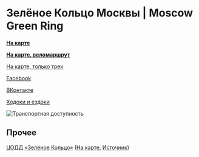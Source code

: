 # Зелёное Кольцо Москвы | Moscow Green Ring #

**[На карте](totrack/)**

**[На карте, веломаршрут](tocycling/)**

[На карте, только трек](totrackonly/)

[Facebook](https://www.facebook.com/groups/415558512150007)

[ВКонтакте](https://vk.com/club179530397)

[Ходоки и ездоки](zkm-champs.md)

![Транспортная доступность](zkm-transport-map.svg)


## Прочее ##

[ЦОДД «Зелёное Кольцо»](https://gucodd.ru/green-ring)
([На карте](https://nakarte.me/#m=11/55.71686/37.66525&l=O&nktu=https%3A%2F%2Fraw.githubusercontent.com%2Favsovetov%2Fmgr%2Fmaster%2Foriginals%2Fgucodd_gr.gpx),
[Источник](https://drive.google.com/uc?export=download&id=1siLWRqRhnOOVJJLT7S6CpbJEQlweQ7l6))
